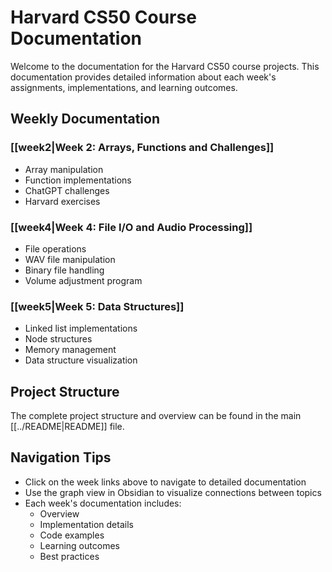 # Harvard CS50 Course Documentation

Welcome to the documentation for the Harvard CS50 course projects. This documentation provides detailed information about each week's assignments, implementations, and learning outcomes.

## Weekly Documentation

### [[week2|Week 2: Arrays, Functions and Challenges]]
- Array manipulation
- Function implementations
- ChatGPT challenges
- Harvard exercises

### [[week4|Week 4: File I/O and Audio Processing]]
- File operations
- WAV file manipulation
- Binary file handling
- Volume adjustment program

### [[week5|Week 5: Data Structures]]
- Linked list implementations
- Node structures
- Memory management
- Data structure visualization

## Project Structure
The complete project structure and overview can be found in the main [[../README|README]] file.

## Navigation Tips
- Click on the week links above to navigate to detailed documentation
- Use the graph view in Obsidian to visualize connections between topics
- Each week's documentation includes:
  - Overview
  - Implementation details
  - Code examples
  - Learning outcomes
  - Best practices